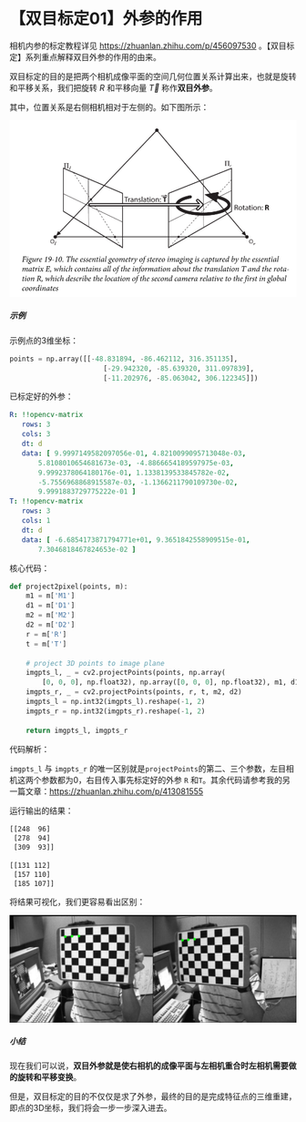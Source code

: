 # 【双目标定01】外参的作用

相机内参的标定教程详见 https://zhuanlan.zhihu.com/p/456097530 。【双目标定】系列重点解释双目外参的作用的由来。

双目标定的目的是把两个相机成像平面的空间几何位置关系计算出来，也就是旋转和平移关系，我们把旋转 $R$ 和平移向量 $\vec T$ 称作**双目外参**。

其中，位置关系是右侧相机相对于左侧的。如下图所示：

![image-20220126150156556](images/image-20220126150156556.png)

##### 示例

示例点的3维坐标：

```python
points = np.array([[-48.831894, -86.462112, 316.351135],
                       [-29.942320, -85.639320, 311.097839],
                       [-11.202976, -85.063042, 306.122345]])
```

已标定好的外参：

```yaml
R: !!opencv-matrix
   rows: 3
   cols: 3
   dt: d
   data: [ 9.9997149582097056e-01, 4.8210099095713048e-03,
       5.8108010654681673e-03, -4.8866654189597975e-03,
       9.9992378064180176e-01, 1.1338139533845782e-02,
       -5.7556968868915587e-03, -1.1366211790109730e-02,
       9.9991883729775222e-01 ]
T: !!opencv-matrix
   rows: 3
   cols: 1
   dt: d
   data: [ -6.6854173871794771e+01, 9.3651842558909515e-01,
       7.3046818467824653e-02 ]
```

核心代码：

```python
def project2pixel(points, m):
    m1 = m['M1']
    d1 = m['D1']
    m2 = m['M2']
    d2 = m['D2']
    r = m['R']
    t = m['T']

    # project 3D points to image plane
    imgpts_l, _ = cv2.projectPoints(points, np.array(
        [0, 0, 0], np.float32), np.array([0, 0, 0], np.float32), m1, d1)
    imgpts_r, _ = cv2.projectPoints(points, r, t, m2, d2)
    imgpts_l = np.int32(imgpts_l).reshape(-1, 2)
    imgpts_r = np.int32(imgpts_r).reshape(-1, 2)

    return imgpts_l, imgpts_r
```

代码解析：

`imgpts_l` 与 `imgpts_r` 的唯一区别就是`projectPoints`的第二、三个参数，左目相机这两个参数都为0，右目传入事先标定好的外参 `R` 和`T`。其余代码请参考我的另一篇文章：https://zhuanlan.zhihu.com/p/413081555

运行输出的结果：

```
[[248  96]
 [278  94]
 [309  93]]
 
[[131 112]
 [157 110]
 [185 107]]
```

将结果可视化，我们更容易看出区别：

![project_stereo](images/project_stereo.jpg)



##### 小结

现在我们可以说，**双目外参就是使右相机的成像平面与左相机重合时左相机需要做的旋转和平移变换**。

但是，双目标定的目的不仅仅是求了外参，最终的目的是完成特征点的三维重建，即点的3D坐标，我们将会一步一步深入进去。